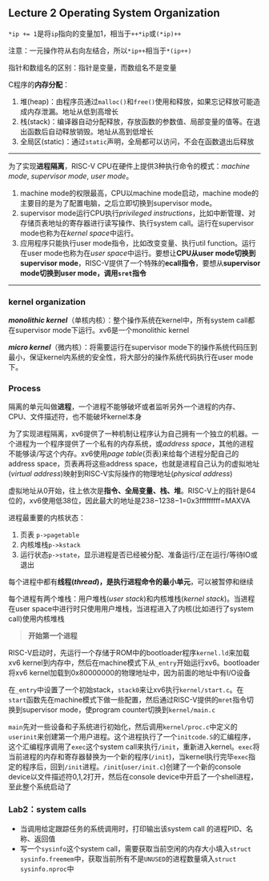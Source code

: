## Lecture 2 Operating System Organization

`*ip += 1`是将`ip`指向的变量加1，相当于`++*ip`或`(*ip)++`

注意：一元操作符从右向左结合，所以`*ip++`相当于`*(ip++)`

指针和数组名的区别：指针是变量，而数组名不是变量

C程序的**内存分配**：

1. 堆(heap)：由程序员通过`malloc()`和`free()`使用和释放，如果忘记释放可能造成内存泄漏。地址从低到高增长
2. 栈(stack)：编译器自动分配释放，存放函数的参数值、局部变量的值等。在退出函数后自动释放销毁。地址从高到低增长
3. 全局区(static)：通过`static`声明，全局都可以访问，不会在函数退出后释放

---------------------------------

为了实现**进程隔离**，RISC-V CPU在硬件上提供3种执行命令的模式：*machine mode*, *supervisor mode*, *user mode*。

1. machine mode的权限最高，CPU以machine mode启动，machine mode的主要目的是为了配置电脑，之后立即切换到supervisor mode。
2. supervisor mode运行CPU执行*privileged instructions*，比如中断管理、对存储页表地址的寄存器进行读写操作、执行system call。运行在supervisor mode也称为在*kernel space*中运行。
3. 应用程序只能执行user mode指令，比如改变变量、执行util function。运行在user mode也称为在*user space*中运行。要想让**CPU从user mode切换到supervisor mode**，RISC-V提供了一个特殊的**ecall指令**，要想从**supervisor mode切换到user mode，调用`sret`指令**

------------------------

### kernel organization

***monolithic kernel***（单核内核）：整个操作系统在kernel中，所有system call都在supervisor mode下运行。xv6是一个monolithic kernel

***micro kernel***（微内核）：将需要运行在supervisor mode下的操作系统代码压到最小，保证kernel内系统的安全性，将大部分的操作系统代码执行在user mode下。

### Process

隔离的单元叫做**进程**，一个进程不能够破坏或者监听另外一个进程的内存、CPU、文件描述符，也不能破坏kernel本身

为了实现进程隔离，xv6提供了一种机制让程序认为自己拥有一个独立的机器。一个进程为一个程序提供了一个私有的内存系统，或*address space*，其他的进程不能够读/写这个内存。xv6使用*page table*(页表)来给每个进程分配自己的address space，页表再将这些address space，也就是进程自己认为的虚拟地址(*virtual address*)映射到RISC-V实际操作的物理地址(*physical address*)

虚拟地址从0开始，往上依次是**指令、全局变量、栈、堆**。RISC-V上的指针是64位的，xv6使用低38位，因此最大的地址是238−1238−1=0x3fffffffff=MAXVA

进程最重要的内核状态：

1. 页表 `p->pagetable` 
2. 内核堆栈`p->kstack` 
3. 运行状态`p->state`，显示进程是否已经被分配、准备运行/正在运行/等待IO或退出

每个进程中都有**线程(*thread*)，是执行进程命令的最小单元**，可以被暂停和继续

每个进程有两个堆栈：用户堆栈(*user stack*)和内核堆栈(*kernel stack*)。当进程在user space中进行时只使用用户堆栈，当进程进入了内核(比如进行了system call)使用内核堆栈

>**开始第一个进程**

RISC-V启动时，先运行一个存储于ROM中的bootloader程序`kernel.ld`来加载xv6 kernel到内存中，然后在machine模式下从`_entry`开始运行xv6。bootloader将xv6 kernel加载到0x80000000的物理地址中，因为前面的地址中有I/O设备

在`_entry`中设置了一个初始stack，`stack0`来让xv6执行`kernel/start.c`。在`start`函数先在machine模式下做一些配置，然后通过RISC-V提供的`mret`指令切换到supervisor mode，使program counter切换到`kernel/main.c`

`main`先对一些设备和子系统进行初始化，然后调用`kernel/proc.c`中定义的`userinit`来创建第一个用户进程。这个进程执行了一个`initcode.S`的汇编程序，这个汇编程序调用了`exec`这个system call来执行`/init`，重新进入kernel。`exec`将当前进程的内存和寄存器替换为一个新的程序(`/init`)，当kernel执行完毕`exec`指定的程序后，回到`/init`进程。`/init`(`user/init.c`)创建了一个新的console device以文件描述符0,1,2打开，然后在console device中开启了一个shell进程，至此整个系统启动了

### Lab2：system calls

* 当调用给定跟踪任务的系统调用时，打印输出该system call 的进程PID、名称、返回值
* 写一个`sysinfo`这个system call，需要获取当前空闲的内存大小填入`struct sysinfo.freemem`中，获取当前所有不是`UNUSED`的进程数量填入`struct sysinfo.nproc`中
